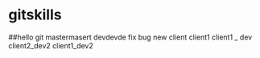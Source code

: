# gitskills
##hello git
mastermasert
devdevde
fix bug
new client
client1
client1 _ dev
client2_dev2
client1_dev2
